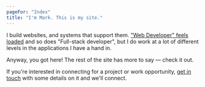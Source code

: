 ```yaml
---
pageFor: "Index"
title: "I'm Mark. This is my site."
---
```


I build websites, and systems that support them. ["Web Developer" feels loaded](https://vimeo.com/331569372) and so does "Full-stack developer", but I do work at a lot of different levels in the applications I have a hand in. 

Anyway, you got here! The rest of the site has more to say &mdash; check it out. 

If you're interested in connecting for a project or work opportunity, <a href="/contact" class="internal-link">get in touch</a> with some details on it and we'll connect. 